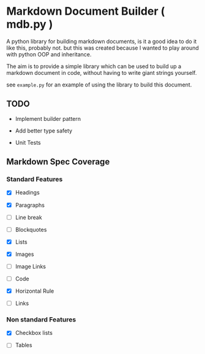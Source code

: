 # Markdown Document Builder ( mdb.py )

A python library for building markdown documents, is it a good idea to do it like this, probably not. but this was created because I wanted to play around with python OOP and inheritance.

The aim is to provide a simple library which can be used to build up  a markdown document in code, without having to write giant strings yourself.

see `example.py` for an example of using the library to build this document.

## TODO

  - Implement builder pattern 

  - Add better type safety 

  - Unit Tests 

## Markdown Spec Coverage

### Standard Features

  - [x] Headings

  - [x] Paragraphs

  - [ ] Line break

  - [ ] Blockquotes

  - [x] Lists

  - [x] Images

  - [ ] Image Links

  - [ ] Code

  - [x] Horizontal Rule

  - [ ] Links

### Non standard Features

  - [x] Checkbox lists

  - [ ] Tables

